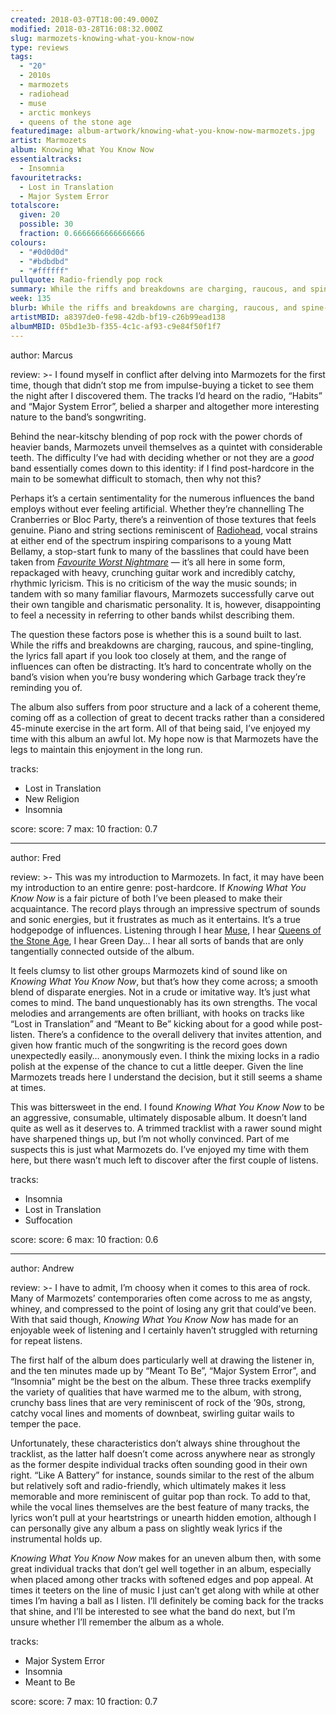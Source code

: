 ```yaml
---
created: 2018-03-07T18:00:49.000Z
modified: 2018-03-28T16:08:32.000Z
slug: marmozets-knowing-what-you-know-now
type: reviews
tags:
  - "20"
  - 2010s
  - marmozets
  - radiohead
  - muse
  - arctic monkeys
  - queens of the stone age
featuredimage: album-artwork/knowing-what-you-know-now-marmozets.jpg
artist: Marmozets
album: Knowing What You Know Now
essentialtracks:
  - Insomnia
favouritetracks:
  - Lost in Translation
  - Major System Error
totalscore:
  given: 20
  possible: 30
  fraction: 0.6666666666666666
colours:
  - "#0d0d0d"
  - "#bdbdbd"
  - "#ffffff"
pullquote: Radio-friendly pop rock
summary: While the riffs and breakdowns are charging, raucous, and spine-tingling, the lyrics fall apart if you look too closely at them, and the range of influences can often be distracting. It’s hard to concentrate wholly on the band’s vision when you’re busy wondering which Garbage track they’re reminding you of.
week: 135
blurb: While the riffs and breakdowns are charging, raucous, and spine-tingling, the range of influences can often be distracting. There's no clear vision.
artistMBID: a8397de0-fe98-42db-bf19-c26b99ead138
albumMBID: 05bd1e3b-f355-4c1c-af93-c9e84f50f1f7
---
```

author: Marcus

review: >-
  I found myself in conflict after delving into Marmozets for the first time, though that didn’t stop me from impulse-buying a ticket to see them the night after I discovered them. The tracks I’d heard on the radio, “Habits” and “Major System Error”, belied a sharper and altogether more interesting nature to the band’s songwriting. 
  
  Behind the near-kitschy blending of pop rock with the power chords of heavier bands, Marmozets unveil themselves as a quintet with considerable teeth. The difficulty I’ve had with deciding whether or not they are a *good* band essentially comes down to this identity: if I find post-hardcore in the main to be somewhat difficult to stomach, then why not this?

  Perhaps it’s a certain sentimentality for the numerous influences the band employs without ever feeling artificial. Whether they’re channelling The Cranberries or Bloc Party, there’s a reinvention of those textures that feels genuine. Piano and string sections reminiscent of [Radiohead](/reviews/radiohead-a-moon-shaped-pool/), vocal strains at either end of the spectrum inspiring comparisons to a young Matt Bellamy, a stop-start funk to many of the basslines that could have been taken from [*Favourite Worst Nightmare*](/reviews/arctic-monkeys-favourite-worst-nightmare/) — it’s all here in some form, repackaged with heavy, crunching guitar work and incredibly catchy, rhythmic lyricism. This is no criticism of the way the music sounds; in tandem with so many familiar flavours, Marmozets successfully carve out their own tangible and charismatic personality. It is, however, disappointing to feel a necessity in referring to other bands whilst describing them.

  The question these factors pose is whether this is a sound built to last. While the riffs and breakdowns are charging, raucous, and spine-tingling, the lyrics fall apart if you look too closely at them, and the range of influences can often be distracting. It’s hard to concentrate wholly on the band’s vision when you’re busy wondering which Garbage track they’re reminding you of. 
  
  The album also suffers from poor structure and a lack of a coherent theme, coming off as a collection of great to decent tracks rather than a considered 45-minute exercise in the art form. All of that being said, I’ve enjoyed my time with this album an awful lot. My hope now is that Marmozets have the legs to maintain this enjoyment in the long run.

tracks:
  - Lost in Translation
  - ­­New Religion
  - ­­Insomnia

score:
  score: 7
  max: 10
  fraction: 0.7

---
author: Fred

review: >-
  This was my introduction to Marmozets. In fact, it may have been my introduction to an entire genre: post-hardcore. If *Knowing What You Know Now* is a fair picture of both I’ve been pleased to make their acquaintance. The record plays through an impressive spectrum of sounds and sonic energies, but it frustrates as much as it entertains. It’s a true hodgepodge of influences. Listening through I hear [Muse](/reviews/muse-origin-of-symmetry/), I hear [Queens of the Stone Age](/reviews/queens-of-the-stone-age-like-clockwork/), I hear Green Day… I hear all sorts of bands that are only tangentially connected outside of the album.

  It feels clumsy to list other groups Marmozets kind of sound like on *Knowing What You Know Now*, but that’s how they come across; a smooth blend of disparate energies. Not in a crude or imitative way. It’s just what comes to mind. The band unquestionably has its own strengths. The vocal melodies and arrangements are often brilliant, with hooks on tracks like “Lost in Translation” and “Meant to Be” kicking about for a good while post-listen. There’s a confidence to the overall delivery that invites attention, and given how frantic much of the songwriting is the record goes down unexpectedly easily… anonymously even. I think the mixing locks in a radio polish at the expense of the chance to cut a little deeper. Given the line Marmozets treads here I understand the decision, but it still seems a shame at times.

  This was bittersweet in the end. I found *Knowing What You Know Now* to be an aggressive, consumable, ultimately disposable album. It doesn’t land quite as well as it deserves to. A trimmed tracklist with a rawer sound might have sharpened things up, but I’m not wholly convinced. Part of me suspects this is just what Marmozets do. I’ve enjoyed my time with them here, but there wasn’t much left to discover after the first couple of listens.

tracks:
  - Insomnia
  - ­­Lost in Translation
  - ­­Suffocation

score:
  score: 6
  max: 10
  fraction: 0.6

---
author: Andrew

review: >-
  I have to admit, I’m choosy when it comes to this area of rock. Many of Marmozets’ contemporaries often come across to me as angsty, whiney, and compressed to the point of losing any grit that could’ve been. With that said though, *Knowing What You Know Now* has made for an enjoyable week of listening and I certainly haven’t struggled with returning for repeat listens. 
  
  The first half of the album does particularly well at drawing the listener in, and the ten minutes made up by “Meant To Be”, “Major System Error”, and “Insomnia” might be the best on the album. These three tracks exemplify the variety of qualities that have warmed me to the album, with strong, crunchy bass lines that are very reminiscent of rock of the ’90s, strong, catchy vocal lines and moments of downbeat, swirling guitar wails to temper the pace.

  Unfortunately, these characteristics don’t always shine throughout the tracklist, as the latter half doesn’t come across anywhere near as strongly as the former despite individual tracks often sounding good in their own right. “Like A Battery” for instance, sounds similar to the rest of the album but relatively soft and radio-friendly, which ultimately makes it less memorable and more reminiscent of guitar pop than rock. To add to that, while the vocal lines themselves are the best feature of many tracks, the lyrics won’t pull at your heartstrings or unearth hidden emotion, although I can personally give any album a pass on slightly weak lyrics if the instrumental holds up. 
  
  *Knowing What You Know Now* makes for an uneven album then, with some great individual tracks that don’t gel well together in an album, especially when placed among other tracks with softened edges and pop appeal. At times it teeters on the line of music I just can’t get along with while at other times I’m having a ball as I listen. I’ll definitely be coming back for the tracks that shine, and I’ll be interested to see what the band do next, but I’m unsure whether I’ll remember the album as a whole.

tracks:
  - Major System Error
  - ­­Insomnia
  - ­­Meant to Be
  
score:
  score: 7
  max: 10
  fraction: 0.7
